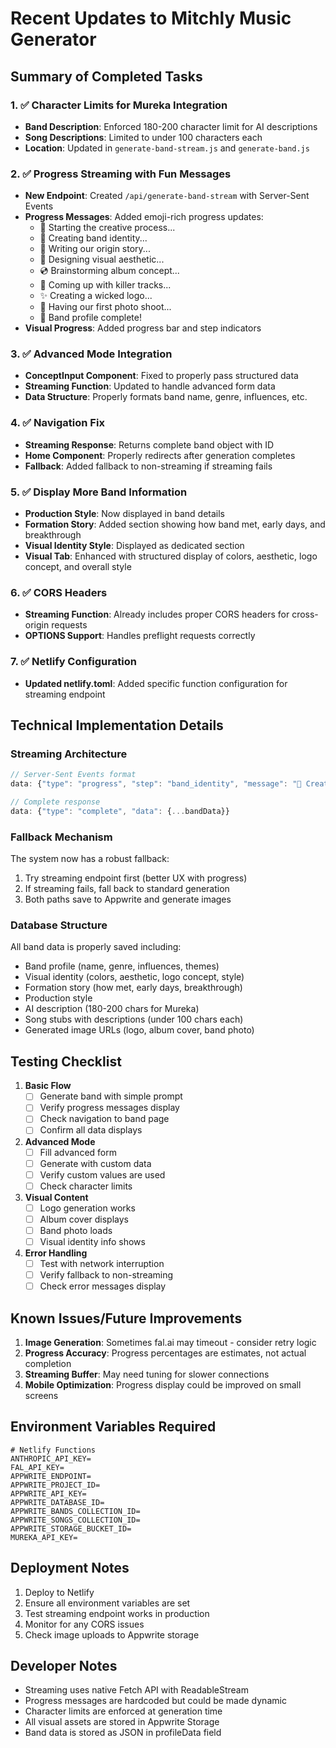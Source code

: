# Recent Updates to Mitchly Music Generator

## Summary of Completed Tasks

### 1. ✅ Character Limits for Mureka Integration
- **Band Description**: Enforced 180-200 character limit for AI descriptions
- **Song Descriptions**: Limited to under 100 characters each
- **Location**: Updated in `generate-band-stream.js` and `generate-band.js`

### 2. ✅ Progress Streaming with Fun Messages
- **New Endpoint**: Created `/api/generate-band-stream` with Server-Sent Events
- **Progress Messages**: Added emoji-rich progress updates:
  - 🎸 Starting the creative process...
  - 🎤 Creating band identity...
  - 📖 Writing our origin story...
  - 🎨 Designing visual aesthetic...
  - 💿 Brainstorming album concept...
  - 🎵 Coming up with killer tracks...
  - ✨ Creating a wicked logo...
  - 📸 Having our first photo shoot...
  - 🎉 Band profile complete!
- **Visual Progress**: Added progress bar and step indicators

### 3. ✅ Advanced Mode Integration
- **ConceptInput Component**: Fixed to properly pass structured data
- **Streaming Function**: Updated to handle advanced form data
- **Data Structure**: Properly formats band name, genre, influences, etc.

### 4. ✅ Navigation Fix
- **Streaming Response**: Returns complete band object with ID
- **Home Component**: Properly redirects after generation completes
- **Fallback**: Added fallback to non-streaming if streaming fails

### 5. ✅ Display More Band Information
- **Production Style**: Now displayed in band details
- **Formation Story**: Added section showing how band met, early days, and breakthrough
- **Visual Identity Style**: Displayed as dedicated section
- **Visual Tab**: Enhanced with structured display of colors, aesthetic, logo concept, and overall style

### 6. ✅ CORS Headers
- **Streaming Function**: Already includes proper CORS headers for cross-origin requests
- **OPTIONS Support**: Handles preflight requests correctly

### 7. ✅ Netlify Configuration
- **Updated netlify.toml**: Added specific function configuration for streaming endpoint

## Technical Implementation Details

### Streaming Architecture
```javascript
// Server-Sent Events format
data: {"type": "progress", "step": "band_identity", "message": "🎤 Creating band identity...", "progress": 20}

// Complete response
data: {"type": "complete", "data": {...bandData}}
```

### Fallback Mechanism
The system now has a robust fallback:
1. Try streaming endpoint first (better UX with progress)
2. If streaming fails, fall back to standard generation
3. Both paths save to Appwrite and generate images

### Database Structure
All band data is properly saved including:
- Band profile (name, genre, influences, themes)
- Visual identity (colors, aesthetic, logo concept, style)
- Formation story (how met, early days, breakthrough)
- Production style
- AI description (180-200 chars for Mureka)
- Song stubs with descriptions (under 100 chars each)
- Generated image URLs (logo, album cover, band photo)

## Testing Checklist

1. **Basic Flow**
   - [ ] Generate band with simple prompt
   - [ ] Verify progress messages display
   - [ ] Check navigation to band page
   - [ ] Confirm all data displays

2. **Advanced Mode**
   - [ ] Fill advanced form
   - [ ] Generate with custom data
   - [ ] Verify custom values are used
   - [ ] Check character limits

3. **Visual Content**
   - [ ] Logo generation works
   - [ ] Album cover displays
   - [ ] Band photo loads
   - [ ] Visual identity info shows

4. **Error Handling**
   - [ ] Test with network interruption
   - [ ] Verify fallback to non-streaming
   - [ ] Check error messages display

## Known Issues/Future Improvements

1. **Image Generation**: Sometimes fal.ai may timeout - consider retry logic
2. **Progress Accuracy**: Progress percentages are estimates, not actual completion
3. **Streaming Buffer**: May need tuning for slower connections
4. **Mobile Optimization**: Progress display could be improved on small screens

## Environment Variables Required

```env
# Netlify Functions
ANTHROPIC_API_KEY=
FAL_API_KEY=
APPWRITE_ENDPOINT=
APPWRITE_PROJECT_ID=
APPWRITE_API_KEY=
APPWRITE_DATABASE_ID=
APPWRITE_BANDS_COLLECTION_ID=
APPWRITE_SONGS_COLLECTION_ID=
APPWRITE_STORAGE_BUCKET_ID=
MUREKA_API_KEY=
```

## Deployment Notes

1. Deploy to Netlify
2. Ensure all environment variables are set
3. Test streaming endpoint works in production
4. Monitor for any CORS issues
5. Check image uploads to Appwrite storage

## Developer Notes

- Streaming uses native Fetch API with ReadableStream
- Progress messages are hardcoded but could be made dynamic
- Character limits are enforced at generation time
- All visual assets are stored in Appwrite Storage
- Band data is stored as JSON in profileData field